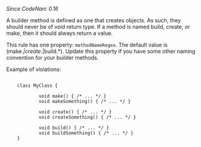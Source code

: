 *Since CodeNarc 0.16*

A builder method is defined as one that creates objects. As such, they
should never be of void return type. If a method is named build, create,
or make, then it should always return a value.

This rule has one property: `methodNameRegex`. The default value is
(make.*|create.*|build.\*). Update this property if you have some other
naming convention for your builder methods.

Example of violations:

``` 

    class MyClass {

            void make() { /* ... */ }
            void makeSomething() { /* ... */ }

            void create() { /* ... */ }
            void createSomething() { /* ... */ }

            void build() { /* ... */ }
            void buildSomething() { /* ... */ }
    }
```
